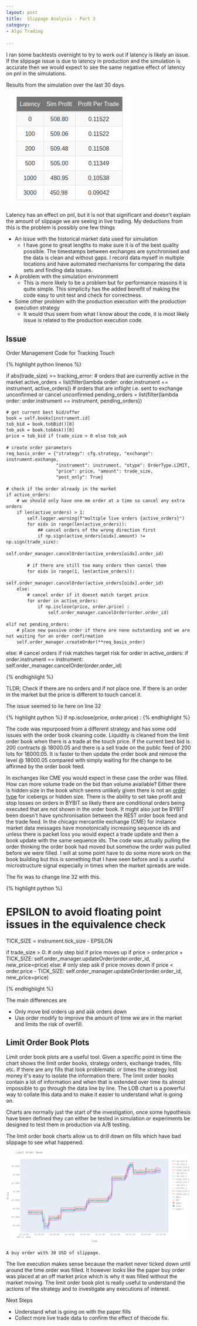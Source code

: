 ```yaml
---
layout: post
title:  Slippage Analysis - Part 3
category:
- Algo Trading

---
```


I ran some  backtests overnight to try to work out if latency is likely an issue. If the slippage issue is due to latency
in production and the simulation is accurate then we would expect to see the same negative effect of latency on pnl in the simulations.

Results from the simulation over the last 30 days.

![table](/assets/2020-12-11/table.png)

Latency has an effect on pnl, but it is not that significant and doesn't explain the amount of slippage
we are seeing in live trading. My deductions from this is the problem is possibly one few things

* An issue with the historical market data used for simulation
   *  I have gone to great lengths to make sure it is of the best quality possible.
    The timestamps between exchanges are synchronised and the data is clean and without gaps.
    I record data myself in multiple locations and have automated mechanisms for comparing the data sets and finding data issues.
* A problem with the simulation environment
    * This is more likely to be a problem but for performance reasons it is quite simple.
    This simplicity has the added benefit of making the code easy to unit test and check for correctness.
* Some other problem with the production execution with the production execution strategy
    * It would thus seem from what I know about the code, it is most likely issue is related to the production execution code.


## Issue

Order Management Code for Tracking Touch

{% highlight python linenos %}

if abs(trade_size) >= tracking_error:
    # orders that are currently active in the market
    active_orders = list(filter(lambda order: order.instrument == instrument, active_orders))
    # orders that are inflight i.e. sent to exchange unconfirmed or cancel unconfirmed
    pending_orders = list(filter(lambda order: order.instrument == instrument, pending_orders))

    # get current best bid/offer
    book = self.books[instrument.id]
    tob_bid = book.tobBid()[0]
    tob_ask = book.tobAsk()[0]
    price = tob_bid if trade_size > 0 else tob_ask

    # create order parameters
    req_basis_order = {"strategy": cfg.strategy, "exchange": instrument.exchange,
                       "instrument": instrument, "otype": OrderType.LIMIT,
                       "price": price, "amount": trade_size,
                       "post_only": True}

    # check if the order already in the market
    if active_orders:
        # we should only have one mm order at a time so cancel any extra orders
        if len(active_orders) > 1:
            self.logger.warning(f"multiple live orders {active_orders}")
            for oidx in range(len(active_orders)):
                ## cancel orders of the wrong direction first
                if np.sign(active_orders[oidx].amount) != np.sign(trade_size):
                    self.order_manager.cancelOrder(active_orders[oidx].order_id)

            # if there are still too many orders then cancel them
            for oidx in range(1, len(active_orders)):
                self.order_manager.cancelOrder(active_orders[oidx].order_id)
        else:
            # cancel order if it doesnt match target price
            for order in active_orders:
                if np.isclose(price, order.price) :
                    self.order_manager.cancelOrder(order.order_id)

    elif not pending_orders:
        # place new passive order if there are none outstanding and we are not waiting for an order confirmation
        self.order_manager.createOrder(**req_basis_order)

else:
    # cancel orders if risk matches target risk
    for order in active_orders:
        if order.instrument == instrument:
            self.order_manager.cancelOrder(order.order_id)

{% endhighlight %}

TLDR; Check if there are no orders and if not place one. If there is an order in the market but the price is different to touch cancel it.

The issue seemed to lie here on line 32

{% highlight python %}
if np.isclose(price, order.price) :
{% endhighlight %}

The code was repurposed from a different strategy and has some odd issues with the order book cleaning code.
Liquidity is cleaned from the limit order book when there is a trade at the touch price.
If the current best bid is 200 contracts @ 18000.05 and there is a sell trade on the public feed of 200 lots for 18000.05.
It is faster to then update the order book and remove the level @ 18000.05 compared with simply waiting for the change to be affirmed by the order book feed.

In exchanges like CME you would expect in these case the order was filled. How can more volume trade on the bid than volume available?
Either there is hidden size in the book which seems unlikely given there is not an
[order type](https://bybit-exchange.github.io/docs/inverse/#t-placeactive) for icebergs or hidden size.
There is the ability to set take profit and stop losses on orders in BYBIT so likely there are conditional orders
being executed that are not shown in the order book.
It might also just be BYBIT been doesn't have synchronisation between the REST order book feed and the trade feed.
In the chicago mercantile exchange (CME) for instance market data messages have monotonically increasing sequence ids
and unless there is packet loss you would expect a trade update and then a book update with the same sequence ids.
The code was actually pulling the order thinking the order book had moved but somehow the order was pulled before we were filled.
I will at some point have to do some more work on the book building but this is something that I have seen before and is a useful microstructure signal especially in times when the market spreads are wide.

The fix was to change line 32 with this.

{% highlight python %}

# EPSILON to avoid floating point issues in the equivalence check
TICK_SIZE = instrument.tick_size - EPSILON

if trade_size > 0:
    # only step bid if price moves up
    if price > order.price + TICK_SIZE:
        self.order_manager.updateOrder(order.order_id, new_price=price)
else:
    # only step ask if price moves down
    if price < order.price - TICK_SIZE:
        self.order_manager.updateOrder(order.order_id, new_price=price)

{% endhighlight %}

The main differences are

* Only move bid orders up and ask orders down
* Use order modify to improve the amount of time we are in the market and limits the risk of overfill.


## Limit Order Book Plots

Limit order book plots are a useful tool. Given a specific point in time the chart shows the limit order books,
strategy orders, exchange trades, fills etc. If there are any fills that look problematic or times the strategy lost money it's easy to isolate the information there.
The limit order books contain a lot of information and when that is extended over time its almost impossible to go through the data line by line.
The LOB chart is a powerful way to collate this data and to make it easier to understand what is going on.

Charts are normally just the start of the investigation, once some hypothesis have been defined they can either be tested
in simulation or experiments be designed to test them in production via A/B testing.

The limit order book charts allow us to drill down on fills which have bad slippage to see what happened.

![lob-plot1](/assets/2020-12-11/lob-plot1.png)

`A buy order with 30 USD of slippage.`

The live execution makes sense because the market never ticked down until around the time order was filled.
It however looks like the paper buy order was placed at an off market price which is why it was filled without the market moving.
The limit order book plot is really useful to understand the actions of the strategy and to investigate any executions of interest.

Next Steps

 * Understand what is going on with the paper fills
 * Collect more live trade data to confirm the effect of thecode fix.